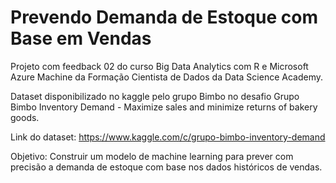 # Prevendo Demanda de Estoque com Base em Vendas

Projeto com feedback 02 do curso Big Data Analytics com R e Microsoft Azure Machine da Formação Cientista de Dados da Data Science Academy.

Dataset disponibilizado no kaggle pelo grupo Bimbo no desafio Grupo Bimbo Inventory Demand - Maximize sales and minimize returns of bakery goods.

Link do dataset: https://www.kaggle.com/c/grupo-bimbo-inventory-demand

Objetivo: Construir um modelo de machine learning para prever com precisão a demanda de estoque com base nos dados históricos de vendas.
